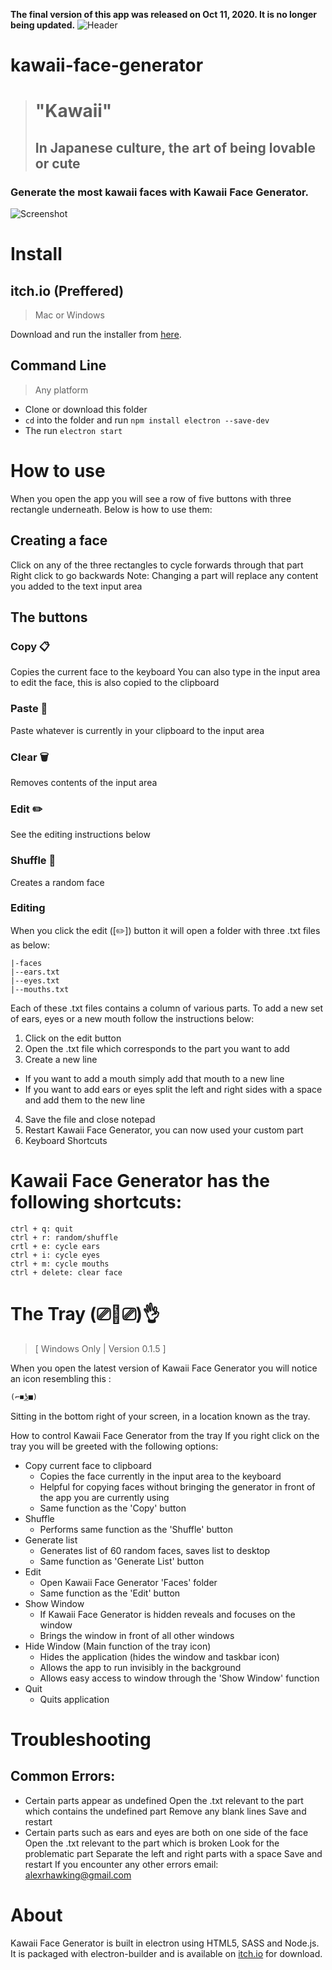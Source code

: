 <b>The final version of this app was released on Oct 11, 2020. It is no longer being updated.</b>
![Header](https://img.itch.zone/aW1nLzM1OTYzNDQucG5n/original/rnzUQI.png)
# kawaii-face-generator

> # "Kawaii"
> ## In Japanese culture, the art of being lovable or cute


### Generate the most kawaii faces with Kawaii Face Generator.

![Screenshot](https://img.itch.zone/aW1hZ2UvNjY1NjMyLzM1OTY0NTUuanBn/794x1000/ung52R.jpg)

# Install

## itch.io (Preffered)

> Mac or Windows

Download and run the installer from [here](https://alexhawking.itch.io/kawaii-face-generator).

## Command Line

> Any platform

- Clone or download this folder
- `cd` into the folder and run `npm install electron --save-dev`
- The run `electron start`

# How to use
When you open the app you will see a row of five buttons with three rectangle underneath. Below is how to use them:

## Creating a face
Click on any of the three rectangles to cycle forwards through that part
Right click to go backwards
Note: Changing a part will replace any content you added to the text input area

## The buttons
### Copy 📋
Copies the current face to the keyboard
You can also type in the input area to edit the face, this is also copied to the clipboard
### Paste 📄
Paste whatever is currently in your clipboard to the input area
### Clear 🗑️
Removes contents of the input area
### Edit ✏️
See the editing instructions below
### Shuffle 🔀
Creates a random face
### Editing
When you click the edit ([✏️]) button it will open a folder with three  .txt files as below:
```
|-faces
|--ears.txt
|--eyes.txt
|--mouths.txt
 ```
Each of these  .txt files contains a column of various parts. To add a new set of ears, eyes or a new mouth follow the instructions below:

1. Click on the edit button
2. Open the .txt file which corresponds to the part you want to add
3. Create a new line
  - If you want to add a mouth simply add that mouth to a new line
  - If you want to add ears or eyes split the left and right sides with a space and add them to the new line
4. Save the file and close notepad
5. Restart Kawaii Face Generator, you can now used your custom part
6. Keyboard Shortcuts

# Kawaii Face Generator has the following shortcuts:
```
ctrl + q: quit
ctrl + r: random/shuffle
crtl + e: cycle ears
ctrl + i: cycle eyes
ctrl + m: cycle mouths
ctrl + delete: clear face
```
# The Tray (⎚👅⎚)👌

> [ Windows Only | Version 0.1.5 ]

When you open the latest version of Kawaii Face Generator you will notice an icon resembling this :
```
(⌐■͟ʖ■)
```
Sitting in the bottom right of your screen, in a location known as the tray.

How to control Kawaii Face Generator from the tray
If you right click on the tray you will be greeted with the following options:

- Copy current face to clipboard
  - Copies the face currently in the input area to the keyboard
  - Helpful for copying faces without bringing the generator in front of the app you are currently using
  - Same function as the 'Copy' button
- Shuffle
  - Performs same function as the 'Shuffle' button
- Generate list
  - Generates list of 60 random faces, saves list to desktop
  - Same function as 'Generate List' button
- Edit
  - Open Kawaii Face Generator 'Faces' folder
  - Same function as the 'Edit' button
- Show Window
  - If Kawaii Face Generator is hidden reveals and focuses on the window
  - Brings the window in front of all other windows
- Hide Window (Main function of the tray icon)
  - Hides the application (hides the window and taskbar icon)
  - Allows the app to run invisibly in the background
  - Allows easy access to window through the 'Show Window' function
- Quit
  - Quits application

# Troubleshooting
## Common Errors:

- Certain parts appear as undefined
    Open the .txt relevant to the part which contains the undefined part
    Remove any blank lines
    Save and restart
- Certain parts such as ears and eyes are both on one side of the face
    Open the .txt relevant to the part which is broken
    Look for the problematic part
    Separate the left and right parts with a space
    Save and restart
If you encounter any other errors email: alexrhawking@gmail.com

# About
Kawaii Face Generator is built in electron using HTML5, SASS and Node.js. It is packaged with electron-builder and is available on [itch.io](https://alexhawking.itch.io/kawaii-face-generator) for download.

